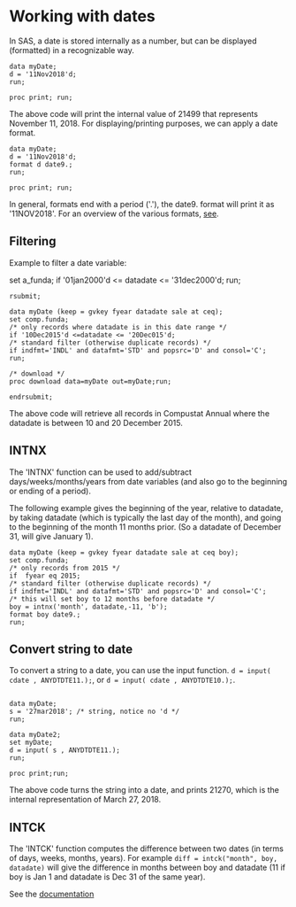 # Working with dates

In SAS, a date is stored internally as a number, but can be displayed (formatted) in a recognizable way.

```SAS
data myDate;
d = '11Nov2018'd;
run;

proc print; run;
```

The above code will print the internal value of 21499 that represents November 11, 2018. For displaying/printing purposes, we can apply a date format.

```SAS
data myDate;
d = '11Nov2018'd;
format d date9.;
run;

proc print; run;
```

In general, formats end with a period ('.'), the date9. format will print it as '11NOV2018'. For an overview of the various formats, [see](http://support.sas.com/documentation/cdl/en/lrdict/64316/HTML/default/viewer.htm#a001263753.htm).


## Filtering

Example to filter a date variable:

set a_funda;
if '01jan2000'd <= datadate <= '31dec2000'd;
run;
```SAS
rsubmit;

data myDate (keep = gvkey fyear datadate sale at ceq);
set comp.funda;
/* only records where datadate is in this date range */
if '10Dec2015'd <=datadate <= '20Dec015'd;
/* standard filter (otherwise duplicate records) */
if indfmt='INDL' and datafmt='STD' and popsrc='D' and consol='C';
run;

/* download */
proc download data=myDate out=myDate;run;

endrsubmit;
```

The above code will retrieve all records in Compustat Annual where the datadate is between 10 and 20 December 2015.


## INTNX


The 'INTNX' function can be used to add/subtract days/weeks/months/years from date variables (and also go to the beginning or ending of a period).

The following example gives the beginning of the year, relative to datadate, by taking datadate (which is typically the last day of the month), and going to the beginning of the month 11 months prior. (So a datadate of December 31, will give January 1).

```SAS
data myDate (keep = gvkey fyear datadate sale at ceq boy);
set comp.funda;
/* only records from 2015 */
if  fyear eq 2015; 
/* standard filter (otherwise duplicate records) */
if indfmt='INDL' and datafmt='STD' and popsrc='D' and consol='C';
/* this will set boy to 12 months before datadate */
boy = intnx('month', datadate,-11, 'b');
format boy date9.;
run;
```



## Convert string to date

To convert a string to a date, you can use the input function.   `d = input( cdate , ANYDTDTE11.);`, or `d = input( cdate , ANYDTDTE10.);`.

```SAS

data myDate;
s = '27mar2018'; /* string, notice no 'd */
run;

data myDate2;
set myDate;
d = input( s , ANYDTDTE11.);
run;

proc print;run;
```

The above code turns the string into a date, and prints 21270, which is the internal representation of March 27, 2018.

## INTCK

The 'INTCK' function computes the difference between two dates (in terms of days, weeks, months, years). For example `diff = intck("month", boy, datadate)` will give the difference in months between boy and datadate (11 if boy is Jan 1 and datadate is Dec 31 of the same year).

See the [documentation](http://support.sas.com/documentation/cdl/en/lefunctionsref/63354/HTML/default/viewer.htm#p1md4mx2crzfaqn14va8kt7qvfhr.htm)